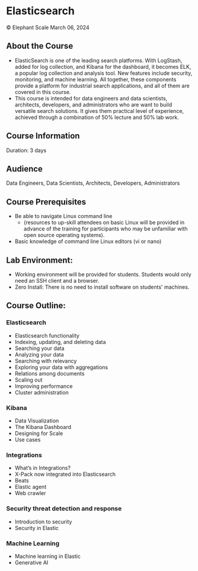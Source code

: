 # Elasticsearch

© Elephant Scale
March 06, 2024

## About the Course

* ElasticSearch is one of the leading search platforms. With LogStash, added for log collection, and Kibana for the dashboard, it becomes ELK, a popular log collection and analysis tool. New features include security, monitoring, and machine learning. All together, these components provide a platform for industrial search applications, and all of them are covered in this course.
* This course is intended for data engineers and data scientists, architects, developers, and administrators who are want to build versatile search solutions. It gives them practical level of experience, achieved through a combination of 50% lecture and 50% lab work.
 

## Course Information
Duration: 3 days

## Audience
Data Engineers, Data Scientists, Architects, Developers, Administrators

## Course Prerequisites
* Be able to navigate Linux command line
  * (resources to up-skill attendees on basic Linux will be provided in advance of the training for participants who may be unfamiliar with open source operating systems).
* Basic knowledge of command line Linux editors (vi or nano) 

## Lab Environment:
* Working environment will be provided for students. Students would only need an SSH client and a browser.
* Zero Install: There is no need to install software on students' machines.

## Course Outline:

### Elasticsearch
* Elasticsearch functionality
* Indexing, updating, and deleting data
* Searching your data
* Analyzing your data
* Searching with relevancy
* Exploring your data with aggregations
* Relations among documents
* Scaling out
* Improving performance
* Cluster administration

### Kibana
* Data Visualization
* The Kibana Dashboard
* Designing for Scale
* Use cases

### Integrations
* What’s in Integrations?
* X-Pack now integrated into Elasticsearch
* Beats
* Elastic agent
* Web crawler

### Security threat detection and response

* Introduction to security
* Security in Elastic

### Machine Learning

* Machine learning in Elastic
* Generative AI